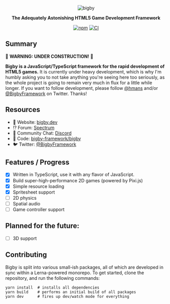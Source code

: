 <div align="center">

![bigby](https://bigby.dev/logo.png)

**The Adequately Astonishing HTML5 Game Development Framework**

[![npm](https://raster.shields.io/npm/v/bigby.png)](https://www.npmjs.com/package/bigby) [![CI](https://github.com/bigby-framework/bigby/workflows/CI/badge.svg)](https://github.com/bigby-framework/bigby/actions)

</div>

## Summary

🚧 **WARNING: UNDER CONSTRUCTION!** 🚧

**Bigby is a JavaScript/TypeScript framework for the rapid development of HTML5
games.** It is currently under heavy development, which is why I'm humbly asking
you to not take anything you're seeing here too seriously, as the whole project
is going to remain very much in flux for a little while longer. If you want to
follow development, please follow [@hmans](https://twitter.com/hmans) and/or
[@BigbyFramework](https://twitter.com/bigbyframework) on Twitter. Thanks!

## Resources

- 📖 Website: [bigby.dev](https://bigby.dev/)
- ⁉️ Forum: [Spectrum](https://spectrum.chat/bigby)
- 💬 Community Chat: [Discord](https://discordapp.com/channels/699977689347522561/699977689347522564)
- 🐙 Code: [bigby-framework/bigby](https://github.com/bigby-framework/bigby)
- 🐦 Twitter: [@BigbyFramework](https://twitter.com/bigbyframework)

## Features / Progress

- [x] Written in TypeScript, use it with any flavor of JavaScript.
- [x] Build super-high-performance 2D games (powered by Pixi.js)
- [x] Simple resource loading
- [x] Spritesheet support
- [ ] 2D physics
- [ ] Spatial audio
- [ ] Game controller support

## Planned for the future:

- [ ] 3D support

## Contributing

Bigby is split into various small-ish packages, all of which are developed in sync within a Lerna-powered monorepo. To get started, clone the repository, and run the following commands:

```
yarn install  # installs all dependencies
yarn build    # performs an initial build of all packages
yarn dev      # fires up dev/watch mode for everything
```
